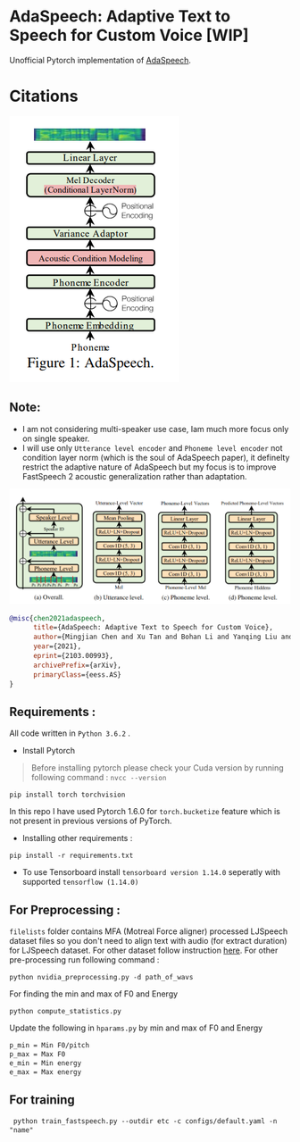 # AdaSpeech: Adaptive Text to Speech for Custom Voice [WIP]
Unofficial Pytorch implementation of [AdaSpeech](https://arxiv.org/pdf/2103.00993.pdf).
# Citations

![](./assets/adaspeech.png)

## Note:
* I am not considering multi-speaker use case, Iam much more focus only on single speaker.
* I will use only `Utterance level encoder` and `Phoneme level encoder` not condition layer norm (which is the soul of AdaSpeech paper), it definelty restrict the adaptive nature of AdaSpeech but my focus is to improve FastSpeech 2 acoustic generalization rather than adaptation.

![](./assets/acoustic_embed.png)

```bibtex
@misc{chen2021adaspeech,
      title={AdaSpeech: Adaptive Text to Speech for Custom Voice}, 
      author={Mingjian Chen and Xu Tan and Bohan Li and Yanqing Liu and Tao Qin and Sheng Zhao and Tie-Yan Liu},
      year={2021},
      eprint={2103.00993},
      archivePrefix={arXiv},
      primaryClass={eess.AS}
}
```

## Requirements :
All code written in `Python 3.6.2` .
* Install Pytorch
> Before installing pytorch please check your Cuda version by running following command : 
`nvcc --version`
```
pip install torch torchvision
```
In this repo I have used Pytorch 1.6.0 for `torch.bucketize` feature which is not present in previous versions of PyTorch.


* Installing other requirements :
```
pip install -r requirements.txt
```

* To use Tensorboard install `tensorboard version 1.14.0` seperatly with supported `tensorflow (1.14.0)`



## For Preprocessing :

`filelists` folder contains MFA (Motreal Force aligner) processed LJSpeech dataset files so you don't need to align text with audio (for extract duration) for LJSpeech dataset.
For other dataset follow instruction [here](https://github.com/ivanvovk/DurIAN#6-how-to-align-your-own-data). For other pre-processing run following command :
```
python nvidia_preprocessing.py -d path_of_wavs
```
For finding the min and max of F0 and Energy
```buildoutcfg
python compute_statistics.py
```
Update the following in `hparams.py` by min and max of F0 and Energy
```
p_min = Min F0/pitch
p_max = Max F0
e_min = Min energy
e_max = Max energy
```

## For training
```
 python train_fastspeech.py --outdir etc -c configs/default.yaml -n "name"
```

